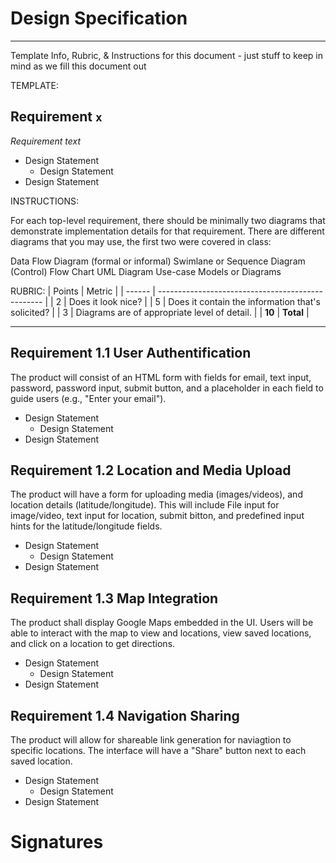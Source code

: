 # Design Specification

---------------------------------------------
Template Info, Rubric, & Instructions for this document - just stuff to keep in mind as we fill this document out

TEMPLATE:

## Requirement `x`
_Requirement text_
* Design Statement
  * Design Statement
* Design Statement

INSTRUCTIONS: 

For each top-level requirement, there should be minimally two diagrams that demonstrate implementation details for that requirement.
There are different diagrams that you may use, the first two were covered in class:

Data Flow Diagram (formal or informal)
Swimlane or Sequence Diagram
(Control) Flow Chart
UML Diagram
Use-case Models or Diagrams

RUBRIC: 
| Points | Metric                                            |
| ------ | ------------------------------------------------- |
| 2      | Does it look nice?                                |
| 5      | Does it contain the information that's solicited? |
| 3      | Diagrams are of appropriate level of detail.      |
| **10** | **Total**                                         |

---------------------------------------

## Requirement 1.1 User Authentification
The product will consist of an HTML form with fields for email, text input, password, password input, submit button, and a placeholder in each field to guide users (e.g., "Enter your email").

* Design Statement
  * Design Statement
* Design Statement

## Requirement 1.2 Location and Media Upload
The product will have a form for uploading media (images/videos), and location details (latitude/longitude). This will include File input for image/video, text input for location, submit bitton, and predefined input hints for the latitude/longitude fields.

* Design Statement
  * Design Statement
* Design Statement

## Requirement 1.3 Map Integration 
The product shall display Google Maps embedded in the UI. Users will be able to interact with the map to view and locations, view saved locations, and click on a location to get directions.

* Design Statement
  * Design Statement
* Design Statement

## Requirement 1.4 Navigation Sharing
The product will allow for shareable link generation for naviagtion to specific locations. The interface will have a "Share" button next to each saved location.

* Design Statement
  * Design Statement
* Design Statement

# Signatures
